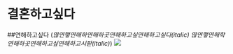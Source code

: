 # 결혼하고싶다
##연해하고싶다
(*엲연햏연해하연해하곳연해하고싶연해하고싶다(italic)* _엲연햏연해학연해하곳연해하고싶연해하고시팓(italic)_)
![](http://cfs15.tistory.com/image/161/tistory/2009/02/24/21/39/49a3ea934d631)

